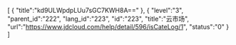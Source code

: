 [
	{
		"title":"kd9ULWpdpLUu7sGC7KWH8A=="
	},
	{
		"level":"3",
		"parent_id":"222",
		"lang_id":"223",
		"id":"223",
		"title":"云市场",
		"url":"https://www.jdcloud.com/help/detail/596/isCateLog/1",
		"status":"0"
	}
]